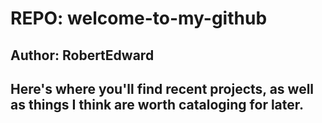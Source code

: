 # REPO: welcome-to-my-github
## Author: RobertEdward
Here's where you'll find recent projects, as well as things I think are worth cataloging for later. 
---
